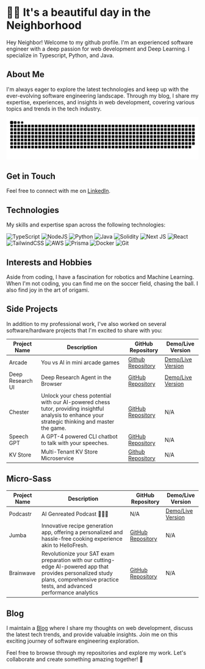 # 👋🏾 It's a beautiful day in the Neighborhood

Hey Neighbor! Welcome to my github profile. I'm an experienced software engineer with a deep passion for web development and Deep Learning. I specialize in Typescript, Python, and Java.

## About Me

I'm always eager to explore the latest technologies and keep up with the ever-evolving software engineering landscape. Through my blog, I share my expertise, experiences, and insights in web development, covering various topics and trends in the tech industry.

<picture>
  <source media="(prefers-color-scheme: dark)" srcset="https://github.com/ConceptCodes/conceptcodes/blob/output/github-contribution-grid-snake-dark.svg" />
  <source media="(prefers-color-scheme: light)" srcset="https://github.com/ConceptCodes/conceptcodes/blob/output/github-contribution-grid-snake.svg" />
  <img alt="github-snake" src="https://github.com/ConceptCodes/conceptcodes/blob/output/github-contribution-grid-snake.svg" />
</picture>

## Get in Touch

Feel free to connect with me on [LinkedIn](https://www.linkedin.com/in/david-ojo-66a12a147/).

## Technologies

My skills and expertise span across the following technologies:

![TypeScript](https://img.shields.io/badge/typescript-%23007ACC.svg?style=for-the-badge&logo=typescript&logoColor=white) ![NodeJS](https://img.shields.io/badge/node.js-6DA55F?style=for-the-badge&logo=node.js&logoColor=white) ![Python](https://img.shields.io/badge/python-3670A0?style=for-the-badge&logo=python&logoColor=ffdd54) ![Java](https://img.shields.io/badge/java-%23ED8B00.svg?style=for-the-badge&logo=openjdk&logoColor=white) ![Solidity](https://img.shields.io/badge/Solidity-%23363636.svg?style=for-the-badge&logo=solidity&logoColor=white) ![Next JS](https://img.shields.io/badge/Next-black?style=for-the-badge&logo=next.js&logoColor=white) ![React](https://img.shields.io/badge/react-%2320232a.svg?style=for-the-badge&logo=react&logoColor=%2361DAFB) ![TailwindCSS](https://img.shields.io/badge/tailwindcss-%2338B2AC.svg?style=for-the-badge&logo=tailwind-css&logoColor=white) ![AWS](https://img.shields.io/badge/AWS-%23FF9900.svg?style=for-the-badge&logo=amazon-aws&logoColor=white) ![Prisma](https://img.shields.io/badge/Prisma-3982CE?style=for-the-badge&logo=Prisma&logoColor=white) ![Docker](https://img.shields.io/badge/docker-%230db7ed.svg?style=for-the-badge&logo=docker&logoColor=white) ![Git](https://img.shields.io/badge/git-%23F05033.svg?style=for-the-badge&logo=git&logoColor=white)

## Interests and Hobbies

Aside from coding, I have a fascination for robotics and Machine Learning. When I'm not coding, you can find me on the soccer field, chasing the ball. I also find joy in the art of origami.


## Side Projects

In addition to my professional work, I've also worked on several software/hardware projects that I'm excited to share with you:

| Project Name | Description | GitHub Repository | Demo/Live Version |
|--------------|-------------|-------------------|-------------------|
| Arcade    | You vs AI in mini arcade games | [Github Repository](https://github.com/conceptcodes/arcade) | [Demo/Live Version](https://arcade.conceptcodes.dev) |
| Deep Research UI    | Deep Research Agent in the Browser | [GitHub Repository](https://github.com/conceptcodes/deep-research-ui) | [Demo/Live Version](https://deep-research.conceptcodes.dev) |
| Chester   | Unlock your chess potential with our AI-powered chess tutor, providing insightful analysis to enhance your strategic thinking and master the game. | [GitHub Repository](https://github.com/conceptcodes/chester) | N/A
| Speech GPT | A GPT-4 powered CLI chatbot to talk with your speeches. | [GitHub Repository](https://github.com/ConceptCodes?tab=repositories&q=speech-gpt&type=&language=&sort=) | N/A
| KV Store   | Multi-Tenant KV Store Microservice | [Github Repository](https://github.com/ConceptCodes/kv-store-go) | N/A 

## Micro-Sass
| Project Name | Description | GitHub Repository | Demo/Live Version |
|--------------|-------------|-------------------|-------------------|
| Podcastr         | AI Genreated Podcast 🤷🏾‍♂️ | N/A | [Demo/Live Version](https://podcastr.app) |
| Jumba        |  Innovative recipe generation app, offering a personalized and hassle-free cooking experience akin to HelloFresh.| [GitHub Repository](https://github.com/todo-labs/jumba) | N/A
| Brainwave    | Revolutionize your SAT exam preparation with our cutting-edge AI-powered app that provides personalized study plans, comprehensive practice tests, and advanced performance analytics | [GitHub Repository](https://github.com/todo-labs/brainwave) | N/A

## Blog

I maintain a [Blog](https://blogr.conceptcodes.dev) where I share my thoughts on web development, discuss the latest tech trends, and provide valuable insights. Join me on this exciting journey of software engineering exploration.

<!-- BLOGPOSTS:START -->
<!-- BLOGPOSTS:END -->

Feel free to browse through my repositories and explore my work. Let's collaborate and create something amazing together! 🚀
